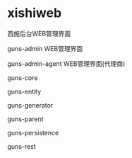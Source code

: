 # xishiweb

西施后台WEB管理界面

guns-admin WEB管理界面

guns-admin-agent WEB管理界面(代理商)

guns-core

guns-entity

guns-generator

guns-parent

guns-persistence

guns-rest
